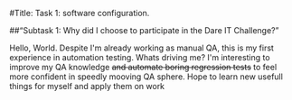 #Title: Task 1: software configuration.

##“Subtask 1: Why did I choose to participate in the Dare IT Challenge?”

Hello, World. Despite I'm already working as manual QA, this is my first experience in automation testing. Whats driving me? I'm interesting to improve my QA knowledge  ~~and automate boring regression tests~~ to feel more confident in speedly mooving QA sphere. Hope to learn new usefull things for myself and apply them on work 